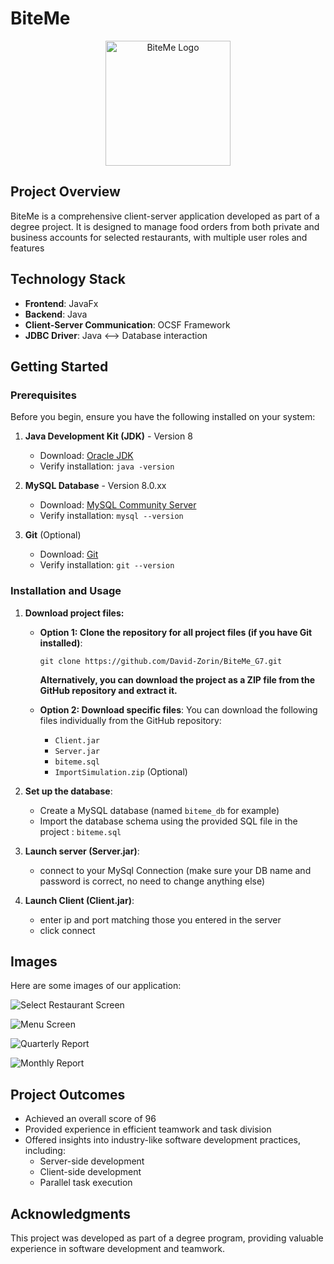 # BiteMe
<p align="center">
  <img src="https://github.com/user-attachments/assets/3853b632-c2da-4e3f-a768-fbcad23f0120" alt="BiteMe Logo" width="200"/>
</p>

## Project Overview
BiteMe is a comprehensive client-server application developed as part of a degree project. It is designed to manage food orders from both private and business accounts for selected restaurants, with multiple user roles and features

## Technology Stack
- **Frontend**: JavaFx
- **Backend**: Java
- **Client-Server Communication**: OCSF Framework
- **JDBC Driver**: Java <--> Database interaction

## Getting Started

### Prerequisites

Before you begin, ensure you have the following installed on your system:

1. **Java Development Kit (JDK)** - Version 8
   - Download: [Oracle JDK](https://www.oracle.com/java/technologies/javase/javase8-archive-downloads.html)
   - Verify installation: `java -version`

2. **MySQL Database** - Version 8.0.xx
   - Download: [MySQL Community Server](https://dev.mysql.com/downloads/mysql/)
   - Verify installation: `mysql --version`

3. **Git** (Optional)
   - Download: [Git](https://git-scm.com/downloads)
   - Verify installation: `git --version`

### Installation and Usage
1. **Download project files:**

   - **Option 1: Clone the repository for all project files (if you have Git installed)**:
     ```
     git clone https://github.com/David-Zorin/BiteMe_G7.git
     ```
     **Alternatively, you can download the project as a ZIP file from the GitHub repository and extract it.**
   
   - **Option 2: Download specific files**:
     You can download the following files individually from the GitHub repository:
     - `Client.jar`
     - `Server.jar`
     - `biteme.sql`
     - `ImportSimulation.zip` (Optional)

2. **Set up the database**:
   - Create a MySQL database (named `biteme_db` for example)
   - Import the database schema using the provided SQL file in the project : `biteme.sql`

3. **Launch server (Server.jar)**:
   - connect to your MySql Connection (make sure your DB name and password is correct, no need to change anything else)

4. **Launch Client (Client.jar)**:
   - enter ip and port matching those you entered in the server
   - click connect

## Images
Here are some images of our application:

   ![Select Restaurant Screen](https://github.com/user-attachments/assets/bf7c923b-b06e-463d-afc3-0b0da7f3ee4a)

   ![Menu Screen](https://github.com/user-attachments/assets/3c8ae75b-c9c1-45e7-983a-4ca943ceb148)

   ![Quarterly Report](https://github.com/user-attachments/assets/7fbc0329-33cb-4b92-a869-fc36268b58ae)

   ![Monthly Report](https://github.com/user-attachments/assets/bfd0bcf4-9e94-442d-882a-3650b5f9dd6d)

## Project Outcomes
- Achieved an overall score of 96
- Provided experience in efficient teamwork and task division
- Offered insights into industry-like software development practices, including:
  - Server-side development
  - Client-side development
  - Parallel task execution

## Acknowledgments
This project was developed as part of a degree program, providing valuable experience in software development and teamwork.
